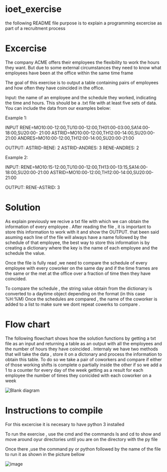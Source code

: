 # ioet_exercise

the following README file purpose is to explain a programming excercise as part of a recruitment process

# Excercise
The company ACME offers their employees the flexibility to work the hours they want. But due to some external circumstances they need to know what employees have been at the office within the same time frame

The goal of this exercise is to output a table containing pairs of employees and how often they have coincided in the office.

Input: the name of an employee and the schedule they worked, indicating the time and hours. This should be a .txt file with at least five sets of data. You can include the data from our examples below:

Example 1:

INPUT
RENE=MO10:00-12:00,TU10:00-12:00,TH01:00-03:00,SA14:00-18:00,SU20:00- 21:00
ASTRID=MO10:00-12:00,TH12:00-14:00,SU20:00-21:00
ANDRES=MO10:00-12:00,TH12:00-14:00,SU20:00-21:00


OUTPUT:
ASTRID-RENE: 2
ASTRID-ANDRES: 3
RENE-ANDRES: 2

Example 2:

INPUT:
RENE=MO10:15-12:00,TU10:00-12:00,TH13:00-13:15,SA14:00-18:00,SU20:00-21:00
ASTRID=MO10:00-12:00,TH12:00-14:00,SU20:00-21:00

OUTPUT:
RENE-ASTRID: 3

# Solution 

As explain  previously we recive a txt file with which we can obtain the information of every employee .
After reading the file , it is important to store this information to work with it and show the OUTPUT. 
that been said asuming each line of the file will always have a name followed by the schedule of that employee, the best way to store this information is by creating a dictionary where the key is the name of each employee and the schedule the value.

Once the file is fully read ,we need to compare the schedule of every employee with every coworker on the same day and if the time frames are the same or the met at the office over a fraction of time then they have coincided.

To compare the schedule , the string value obtain from the dictionary is converted to a daytime object depending on the format (in this case %H:%M) 
Once the schedules are compared , the name of the coworker is added to a list to make sure we dont repeat cowerks to compare .

# Flow chart 
 The following flowchart  shows how the solution functions by getting a txt file as an input and returning a table as an output with all the employees and the number of hours they have coincided .
 Internaly we have two methods that will  take the data , store it on a dictonary and process the information to obtain this table. To do so we take a pair of coworkers and  compare  if either of those working shifts is complete o partially inside the other if so we add a 1 to a counter for every day of the week getting as a result for each employee the number of times they conicided with each coworker on a week 
 
![Blank diagram](https://user-images.githubusercontent.com/67160144/169745656-1c6062cb-e321-4886-8aa3-750099408840.png)


# Instructions to compile

For this excercise it is necesary to have python 3 installed 

To run the exercise , use the cmd and the commands ls and cd to show and move around  oyur directories until you are on the directory with the py file 

Once there ,use the command py or python followed by the name of the file to run it as shown in the picture bellow

![image](https://user-images.githubusercontent.com/67160144/169714763-50ed1761-05b2-49c6-b525-a99e0c1d173c.png)




